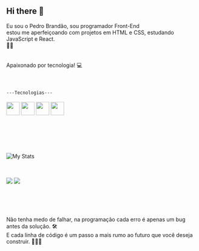 ## Hi there 👋

Eu sou o Pedro Brandão, sou programador Front-End<br>  estou me aperfeiçoando
com projetos em HTML e CSS, estudando JavaScript e React.
<br> 📘📕
<br>
<br>  
Apaixonado por tecnologia! :computer:
<br>
<br>
<br>
<br>
<code>---Tecnologias---</code>
<br>
<br>
<img width=35px src="https://github.com/PedroBrandaoSilva/imagens-github/raw/main/html-5.png">
<img width=35px src="https://github.com/PedroBrandaoSilva/imagens-github/raw/main/css-3.png">
<img width=35px src="https://github.com/PedroBrandaoSilva/imagens-github/raw/main/js.png" >
<img width=35px src="https://github.com/PedroBrandaoSilva/imagens-github/raw/main/React-icon.png">
 
<br>
<br>

<br>
<br>

![My Stats](https://github-readme-stats.vercel.app/api?username=PedroBrandaoSilva&show_icons=true&theme=transparent)

<br>
<br>
<a href="https://www.instagram.com/pedro_brandao_the/"><img src=https://img.shields.io/badge/Instagram-E4405F?style=for-the-badge&logo=instagram&logoColor=white></a>
<a href="mailto:redpig825@gmail.com"><img src=https://img.shields.io/badge/Gmail-D14836?style=for-the-badge&logo=gmail&logoColor=white></a>

<br>
<br>
<br>
<br>
<br>


Não tenha medo de falhar, na programação cada erro é apenas um bug antes da solução. 🛠️<br>
E cada linha de código é um passo a mais rumo ao futuro que você deseja construir. 👨‍💻🚀

<br>
<br>
<br>
<br>






